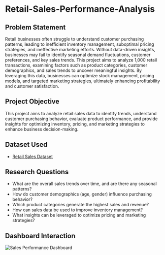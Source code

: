 # Retail-Sales-Performance-Analysis

## Problem Statement
Retail businesses often struggle to understand customer purchasing patterns, leading to inefficient inventory management, suboptimal pricing strategies, and ineffective marketing efforts. Without data-driven insights, businesses may fail to identify seasonal demand fluctuations, customer preferences, and key sales trends. This project aims to analyze 1,000 retail transactions, examining factors such as product categories, customer demographics, and sales trends to uncover meaningful insights. By leveraging this data, businesses can optimize stock management, pricing models, and targeted marketing strategies, ultimately enhancing profitability and customer satisfaction.

## Project Objective
This project aims to analyze retail sales data to identify trends, understand customer purchasing behavior, evaluate product performance, and provide insights for optimizing inventory, pricing, and marketing strategies to enhance business decision-making.

## Dataset Used
- <a href="https://github.com/shakiramarion/Sales-Performance-Analysis-using-Excel/blob/main/retail_sales_dataset.xlsx"> Retail Sales Dataset </a>

## Research Questions
- What are the overall sales trends over time, and are there any seasonal patterns?
- How do customer demographics (age, gender) influence purchasing behavior?
- Which product categories generate the highest sales and revenue?
- How can sales data be used to improve inventory management?
- What insights can be leveraged to optimize pricing and marketing strategies?

## Dashboard Interaction
![Sales Performance Dashboard](https://github.com/user-attachments/assets/881001ee-a7a4-44be-91b5-013154ec20c4)

## 








